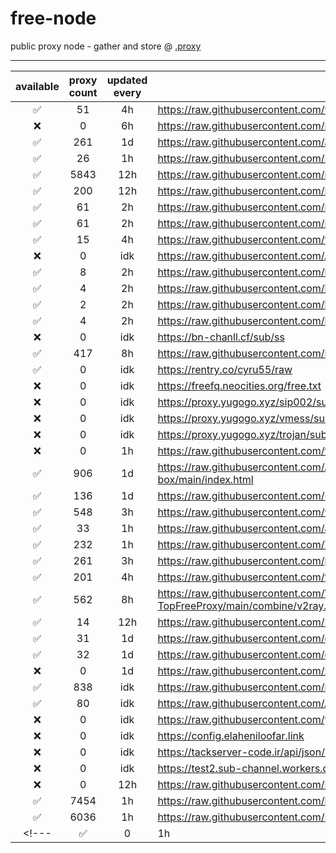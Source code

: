 # free-node
public proxy node - gather and store @ [.proxy](https://github.com/mheidari98/.proxy)

---

| available | proxy count | updated every | url |
|:---------:|:---------:|:-------------:|-----|
| ✅ | 51 | 4h |https://raw.githubusercontent.com/wrfree/free/main/README.md|
| ❌ | 0 | 6h |https://raw.githubusercontent.com/mianfeifq/share/main/README.md|
| ✅ | 261 | 1d |https://raw.githubusercontent.com/aiboboxx/v2rayfree/main/README.md|
| ✅ | 26 | 1h |https://raw.githubusercontent.com/Pawdroid/Free-servers/main/sub|
| ✅ | 5843 | 12h |https://raw.githubusercontent.com/mahdibland/V2RayAggregator/master/sub/sub_merge_base64.txt|
| ✅ | 200 | 12h |https://raw.githubusercontent.com/mahdibland/V2RayAggregator/master/Eternity|
| ✅ | 61 |2h |https://raw.githubusercontent.com/mahdibland/V2RayAggregator/master/sub/airport_merge_base64.txt|
| ✅ | 61 |2h |https://raw.githubusercontent.com/mahdibland/V2RayAggregator/master/EternityAir|
| ✅ | 15 | 4h |https://raw.githubusercontent.com/freefq/free/master/v2|
| ❌ | 0 | idk |https://raw.githubusercontent.com/AzadNetCH/Clash/main/V2Ray.txt|
| ✅ | 8 | 2h |https://raw.githubusercontent.com/learnhard-cn/free_proxy_ss/main/free|
| ✅ | 4 | 2h |https://raw.githubusercontent.com/learnhard-cn/free_proxy_ss/main/ss/sssub|
| ✅ | 2 | 2h |https://raw.githubusercontent.com/learnhard-cn/free_proxy_ss/main/ssr/ssrsub|
| ✅ | 4 | 2h |https://raw.githubusercontent.com/learnhard-cn/free_proxy_ss/main/v2ray/v2raysub|
| ❌ | 0 | idk |https://bn-chanll.cf/sub/ss|
| ✅ | 417 | 8h |https://raw.githubusercontent.com/mfuu/v2ray/master/v2ray|
| ✅ | 0 | idk |https://rentry.co/cyru55/raw|
| ❌ | 0 | idk |https://freefq.neocities.org/free.txt|
| ❌ | 0 | idk |https://proxy.yugogo.xyz/sip002/sub|
| ❌ | 0 | idk |https://proxy.yugogo.xyz/vmess/sub|
| ❌ | 0 | idk |https://proxy.yugogo.xyz/trojan/sub|
| ❌ | 0 | 1h |https://raw.githubusercontent.com/tbbatbb/Proxy/master/dist/v2ray.config.txt|
| ✅ | 906 | 1d |https://raw.githubusercontent.com/AlienVPN402/AlienVPN402-subscribe-servers-sing-box/main/index.html|
| ✅ | 136 | 1d |https://raw.githubusercontent.com/LonUp/NodeList/main/V2RAY/Latest_base64.txt|
| ✅ | 548 | 3h |https://raw.githubusercontent.com/w1770946466/Auto_proxy/main/Long_term_subscription_num|
| ✅ | 33 | 1h |https://raw.githubusercontent.com/a2470982985/getNode/main/v2ray.txt|
| ✅ | 232 | 1h |https://raw.githubusercontent.com/ZywChannel/free/main/sub|
| ✅ | 261 | 3h |https://raw.githubusercontent.com/peasoft/NoMoreWalls/master/list.txt|
| ✅ | 201 | 4h |https://raw.githubusercontent.com/ts-sf/fly/main/v2|
| ✅ | 562 | 8h |https://raw.githubusercontent.com/WilliamStar007/ClashX-V2Ray-TopFreeProxy/main/combine/v2ray.config.txt|
| ✅ | 14 | 12h |https://raw.githubusercontent.com/HakurouKen/free-node/main/public|
| ✅ | 31 | 1d |https://raw.githubusercontent.com/ermaozi/get_subscribe/main/subscribe/v2ray.txt|
| ✅ | 32 | 1d |https://raw.githubusercontent.com/ermaozi01/free_clash_vpn/main/subscribe/v2ray.txt|
| ❌ | 0 | 1d |https://raw.githubusercontent.com/xieshunxi1/subscribe_clash_v2ray/main/subscribe/v2ray.txt|
| ✅ | 838 | idk |https://raw.githubusercontent.com/mostafasadeghifar/v2ray-config/main/config_file.txt|
| ✅ | 80 | idk |https://raw.githubusercontent.com/Ashkan-m/v2ray/main/Sub.txt|
| ❌ | 0 | idk |https://raw.githubusercontent.com/yebekhe/TelegramV2rayCollector/main/sub/base64/mix|
| ❌ | 0 | idk |https://config.elaheniloofar.link|
| ❌ | 0 | idk |https://tackserver-code.ir/api/json/mrpooya.xyz.json|
| ❌ | 0 | idk |https://test2.sub-channel.workers.dev/vless/android/random|
| ❌ | 0 | 12h |https://raw.githubusercontent.com/sashalsk/V2Ray/main/V2Config|
| ✅ | 7454 | 1h |https://raw.githubusercontent.com/barry-far/V2ray-Configs/main/All_Configs_Sub.txt|
| ✅ | 6036 | 1h |https://raw.githubusercontent.com/soroushmirzaei/telegram-configs-collector/main/splitted/mixed|
<!---| ✅ | 0 | 1h |https://raw.githubusercontent.com/tbbatbb/Proxy/master/dist/v2ray.config.txt|-->